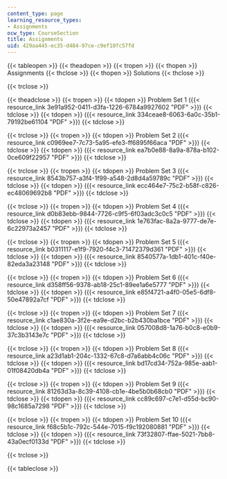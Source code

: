 ```yaml
---
content_type: page
learning_resource_types:
- Assignments
ocw_type: CourseSection
title: Assignments
uid: 429aa445-ec35-d484-97ce-c9ef10fc57fd
---
```


{{< tableopen >}}
{{< theadopen >}}
{{< tropen >}}
{{< thopen >}}
Assignments
{{< thclose >}}
{{< thopen >}}
Solutions
{{< thclose >}}

{{< trclose >}}

{{< theadclose >}}
{{< tropen >}}
{{< tdopen >}}
Problem Set 1 ({{< resource_link 3e91a952-0411-d3fa-1226-6784a9927602 "PDF" >}})
{{< tdclose >}}
{{< tdopen >}}
({{< resource_link 334ceae8-6063-6a0c-35b1-79192be61104 "PDF" >}})
{{< tdclose >}}

{{< trclose >}}
{{< tropen >}}
{{< tdopen >}}
Problem Set 2 ({{< resource_link c0969ee7-7c73-5a95-efe3-ff6895f66aca "PDF" >}})
{{< tdclose >}}
{{< tdopen >}}
({{< resource_link ea7b0e88-8a9a-878a-b102-0ce609f22957 "PDF" >}})
{{< tdclose >}}

{{< trclose >}}
{{< tropen >}}
{{< tdopen >}}
Problem Set 3 ({{< resource_link 8543b757-a3f4-1f99-a548-2d8d4a59789c "PDF" >}})
{{< tdclose >}}
{{< tdopen >}}
({{< resource_link ecc464e7-75c2-b58f-c826-ec48069692b8 "PDF" >}})
{{< tdclose >}}

{{< trclose >}}
{{< tropen >}}
{{< tdopen >}}
Problem Set 4 ({{< resource_link d0b83ebb-9844-7726-c9f5-6f03adc3c0c5 "PDF" >}})
{{< tdclose >}}
{{< tdopen >}}
({{< resource_link 1e763fac-8a2a-9777-de7e-6c22973a2457 "PDF" >}})
{{< tdclose >}}

{{< trclose >}}
{{< tropen >}}
{{< tdopen >}}
Problem Set 5 ({{< resource_link b0311117-e1f9-7920-f4c3-71472379d361 "PDF" >}})
{{< tdclose >}}
{{< tdopen >}}
({{< resource_link 8540577a-1db1-401c-f40e-82eda3a23148 "PDF" >}})
{{< tdclose >}}

{{< trclose >}}
{{< tropen >}}
{{< tdopen >}}
Problem Set 6 ({{< resource_link d358ff56-9378-ab18-25c1-89ee1a6e5777 "PDF" >}})
{{< tdclose >}}
{{< tdopen >}}
({{< resource_link e85f4721-a4f0-05e5-6df8-50e47892a7cf "PDF" >}})
{{< tdclose >}}

{{< trclose >}}
{{< tropen >}}
{{< tdopen >}}
Problem Set 7 ({{< resource_link c1ae830a-3f2e-ea9e-d2bc-b2b430ba1bce "PDF" >}})
{{< tdclose >}}
{{< tdopen >}}
({{< resource_link 057008d8-1a76-b0c8-e0b9-37c3b3143e7c "PDF" >}})
{{< tdclose >}}

{{< trclose >}}
{{< tropen >}}
{{< tdopen >}}
Problem Set 8 ({{< resource_link a23d1ab1-204c-1332-67c8-d7a6abb4c06c "PDF" >}})
{{< tdclose >}}
{{< tdopen >}}
({{< resource_link bd17cd34-752a-985e-aab1-01f08420db4a "PDF" >}})
{{< tdclose >}}

{{< trclose >}}
{{< tropen >}}
{{< tdopen >}}
Problem Set 9 ({{< resource_link 81263d3a-8c39-4108-cb1e-4be5b0b68cb0 "PDF" >}})
{{< tdclose >}}
{{< tdopen >}}
({{< resource_link cc89c697-c7e1-d55d-bc90-98c1685a7298 "PDF" >}})
{{< tdclose >}}

{{< trclose >}}
{{< tropen >}}
{{< tdopen >}}
Problem Set 10 ({{< resource_link f68c5b1c-792c-544e-7015-f9c192080881 "PDF" >}})
{{< tdclose >}}
{{< tdopen >}}
({{< resource_link 73f32807-ffae-5021-7bb8-43a0ecf0133d "PDF" >}})
{{< tdclose >}}

{{< trclose >}}

{{< tableclose >}}